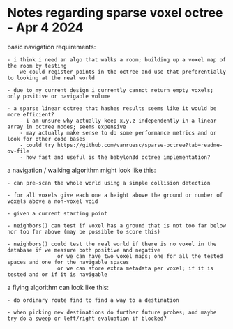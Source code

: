 # Notes regarding sparse voxel octree - Apr 4 2024

basic navigation requirements:

	- i think i need an algo that walks a room; building up a voxel map of the room by testing
		we could register points in the octree and use that preferentially to looking at the real world

	- due to my current design i currently cannot return empty voxels; only positive or navigable volume

	- a sparse linear octree that hashes results seems like it would be more efficient?
		- i am unsure why actually keep x,y,z independently in a linear array in octree nodes; seems expensive
		- may actually make sense to do some performance metrics and or look for other code bases
		- could try https://github.com/vanruesc/sparse-octree?tab=readme-ov-file
		- how fast and useful is the babylon3d octree implementation?

a navigation / walking algorithm might look like this:

	- can pre-scan the whole world using a simple collision detection

	- for all voxels give each one a height above the ground or number of voxels above a non-voxel void

	- given a current starting point

	- neighbors() can test if voxel has a ground that is not too far below nor too far above (may be possible to score this)

	- neighbors() could test the real world if there is no voxel in the database if we measure both positive and negative
					or we can have two voxel maps; one for all the tested spaces and one for the navigable spaces
					or we can store extra metadata per voxel; if it is tested and or if it is navigable

a flying algorithm can look like this:

	- do ordinary route find to find a way to a destination

	- when picking new destinations do further future probes; and maybe try do a sweep or left/right evaluation if blocked?

